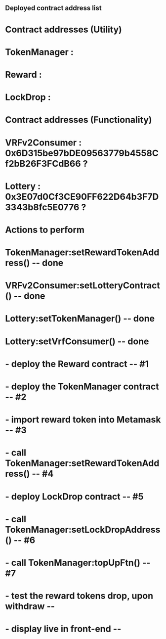 ##      Deployed contract address list 

#       Contract addresses (Utility)
#
# TokenManager  : 
# Reward        : 
# LockDrop      : 
# 

#       Contract addresses (Functionality)
#
# VRFv2Consumer : 0x6D315be97bDE09563779b4558Cf2bB26F3FCdB66 ?   
# Lottery       : 0x3E07d0Cf3CE90FF622D64b3F7D3343b8fc5E0776 ?   
#

#       Actions to perform
# 
# TokenManager:setRewardTokenAddress()   -- done
# VRFv2Consumer:setLotteryContract()     -- done
# Lottery:setTokenManager()              -- done     
# Lottery:setVrfConsumer()               -- done
#
#

#   - deploy the Reward contract                         -- #1  
#   - deploy the TokenManager contract                   -- #2
#   - import reward token into Metamask                  -- #3
#   - call TokenManager:setRewardTokenAddress()          -- #4


#   - deploy LockDrop contract                           -- #5 
#   - call TokenManager:setLockDropAddress()             -- #6
#   - call TokenManager:topUpFtn()                       -- #7
#   
#
#   - test the reward tokens drop, upon withdraw         --    
#   - display live in front-end                          --
#
